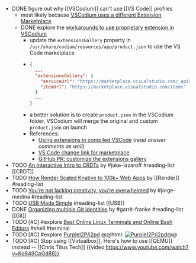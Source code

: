- DONE figure out why [[VSCodium]] can't use [[VS Code]] profiles
	- most likely because [VSCodium uses a different Extension Marketplace](https://github.com/VSCodium/vscodium#extensions-and-the-marketplace)
	- DONE explore the [workarounds to use proprietary extension in VSCodium](https://github.com/VSCodium/vscodium#extensions-and-the-marketplace)
		- update the `extensionsGallery` property in `/usr/share/codium/resources/app/product.json` to use the VS Code marketplace
		- ```json
		  {
		    ...
		    "extensionsGallery": {
		      "serviceUrl": "https://marketplace.visualstudio.com/_apis/public/gallery",
		      "itemUrl": "https://marketplace.visualstudio.com/items"
		    }
		    ...
		  }
		  ```
		- a better solution is to create `product.json` in the VSCodium folder, VSCodium will merge the original and custom `product.json` on launch
		- References:
			- [Using extensions in compiled VSCode](https://stackoverflow.com/a/62697535/7753274)
			  (*read answer comments as well*)
			- [VS Code change link for marketplace](https://stackoverflow.com/a/75141057/7753274)
			- [GitHub PR: customize the extensions gallery](https://github.com/VSCodium/vscodium/pull/674)
- TODO [An Interactive Intro to CRDTs](https://jakelazaroff.com/words/an-interactive-intro-to-crdts/) by #jake-lazaroff #reading-list [[CRDT]]
- TODO [How Render Scaled Knative to 100k+ Web Apps](https://render.com/blog/knative) by [[Render]] #reading-list
- TODO [You’re not lacking creativity, you’re overwhelmed](https://newsletter.thejorgemedina.com/p/youre-not-lacking-creativity-youre) by #jorge-medina #reading-list
- TODO [USB Made Simple](https://www.usbmadesimple.co.uk/) #reading-list [[USB]]
- DONE [Organizing multiple Git identities](https://garrit.xyz/posts/2023-10-13-organizing-multiple-git-identities) by #garrit-franke #reading-list [[Git]]
- TODO [#C] #explore [Best Online Linux Terminals and Online Bash Editors](https://itsfoss.com/online-linux-terminals/) #shell #terminal
- TODO [#C] #explore [PurpleI2P/i2pd](https://github.com/PurpleI2P/i2pd) 
  @@html: <a href="https://github.com/PurpleI2P/i2pd"><img src="https://github-readme-stats-astronomer.vercel.app/api/pin/?username=PurpleI2P&repo=i2pd&theme=tokyonight" alt="PurpleI2P/i2pd"/></a>@@
- TODO [#C] Stop using [[Virtualbox]], Here's how to use [[QEMU]] instead -- [[Chris Titus Tech]]
  {{video https://www.youtube.com/watch?v=Kq849CpGd88}}